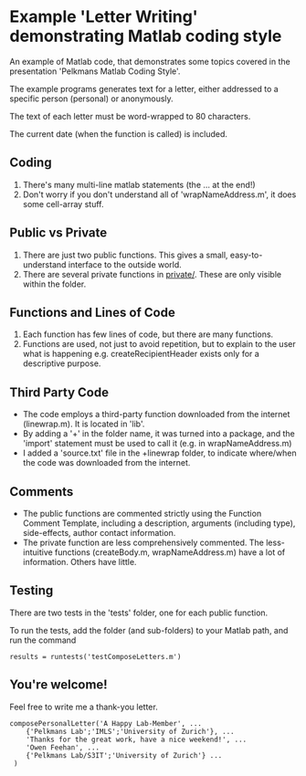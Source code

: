 # Example 'Letter Writing' demonstrating Matlab coding style

An example of Matlab code, that demonstrates some topics covered in the
presentation 'Pelkmans Matlab Coding Style'.

The example programs generates text for a letter, either addressed to
a specific person (personal) or anonymously.

The text of each letter must
be word-wrapped to 80 characters.

The current date (when the function is called) is included.

## Coding
1. There's many multi-line matlab statements (the ... at the end!)
2. Don't worry if you don't understand all of 'wrapNameAddress.m', it does some cell-array stuff.

## Public vs Private
1. There are just two public functions. This gives a small, easy-to-understand interface to the outside world.
2. There are several private functions in [private/](private/). These are only visible within the folder.

## Functions and Lines of Code
1. Each function has few lines of code, but there are many functions.
2. Functions are used, not just to avoid repetition, but to explain to the user what is happening e.g. createRecipientHeader exists only for a descriptive purpose.

## Third Party Code
* The code employs a third-party function downloaded from the internet (linewrap.m). It is located in 'lib'.
* By adding a '+' in the folder name, it was turned into a package, and the 'import' statement must be used to call it (e.g. in wrapNameAddress.m)
* I added a 'source.txt' file in the +linewrap folder, to indicate where/when the code was downloaded from the internet.

## Comments
* The public functions are commented strictly using the Function Comment Template, including a description, arguments (including type), side-effects, author contact information.
* The private function are less comprehensively commented. The less-intuitive functions (createBody.m, wrapNameAddress.m) have a lot of information. Others have little.

## Testing
There are two tests in the 'tests' folder, one for each public function.

To run the tests, add the folder (and sub-folders) to your Matlab path,
and run the command

```
results = runtests('testComposeLetters.m')
```

## You're welcome!

Feel free to write me a thank-you letter.

```
composePersonalLetter('A Happy Lab-Member', ...
    {'Pelkmans Lab';'IMLS';'University of Zurich'}, ...
    'Thanks for the great work, have a nice weekend!', ...
    'Owen Feehan', ...
    {'Pelkmans Lab/S3IT';'University of Zurich'} ...
 )
```


